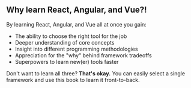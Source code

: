 ## Why learn React, Angular, **and** Vue?!

By learning React, Angular, and Vue all at once you gain:
- The ability to choose the right tool for the job
- Deeper understanding of core concepts
- Insight into different programming methodologies
- Appreciation for the "why" behind framework tradeoffs
- Superpowers to learn new(er) tools faster

Don't want to learn all three? **That's okay.** You can easily select a single framework and use this book to learn it front-to-back.
